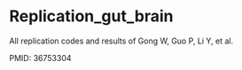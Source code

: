 # Replication_gut_brain
All replication codes and results of Gong W, Guo P, Li Y, et al.

PMID: 36753304

